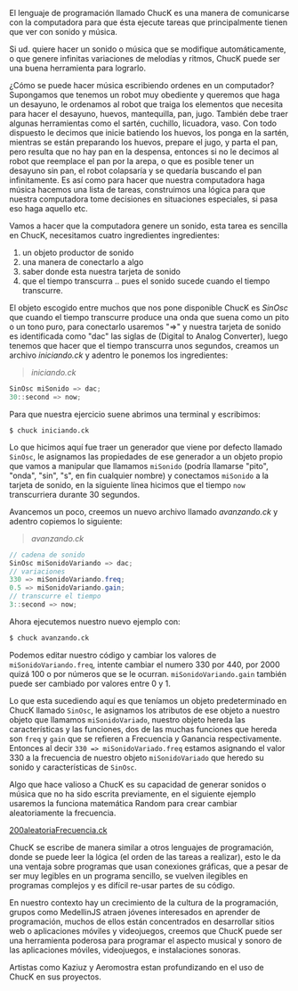  El lenguaje de programación llamado ChucK es una manera de comunicarse con la computadora para que ésta ejecute tareas que principalmente tienen que ver con sonido y música.
 
  Si ud. quiere hacer un sonido o música que se modifique automáticamente, o que genere infinitas variaciones de melodías y ritmos, ChucK puede ser una buena herramienta para lograrlo.

¿Cómo se puede hacer música escribiendo ordenes en un computador?
Supongamos que tenemos un robot muy obediente y queremos que haga un desayuno, le ordenamos al robot que traiga los elementos que necesita para hacer el desayuno, huevos, mantequilla, pan, jugo.
También debe traer algunas herramientas como el sartén, cuchillo, licuadora, vaso.
Con todo dispuesto le decimos que inicie batiendo los huevos, los ponga en la sartén, mientras se están preparando los huevos, prepare el jugo, y parta el pan, pero resulta que no hay pan en la despensa, entonces si no le decimos al robot que reemplace el pan por la arepa, o que es posible tener un desayuno sin pan, el robot colapsaría y se quedaría buscando el pan infinitamente.
Es así como para hacer que nuestra computadora haga música hacemos una lista de tareas, construimos una lógica para que nuestra computadora tome decisiones en situaciones especiales, si pasa eso haga aquello etc.

Vamos a hacer que la computadora genere un sonido, esta tarea es sencilla en ChucK, necesitamos cuatro ingredientes ingredientes:

1. un objeto productor de sonido
2. una manera de conectarlo a algo
3. saber donde esta nuestra tarjeta de sonido
4. que el tiempo transcurra .. pues el sonido sucede cuando el tiempo transcurre. 

El objeto escogido entre muchos que nos pone disponible ChucK es *SinOsc* que cuando el tiempo transcurre produce una onda que suena como un pito o un tono puro, para conectarlo usaremos "=>" y nuestra tarjeta de sonido es identificada como "dac" las siglas de (Digital to Analog Converter), luego tenemos que hacer que el tiempo transcurra unos segundos, creamos un archivo *iniciando.ck* y adentro le ponemos los ingredientes:


>*iniciando.ck*
```Java
SinOsc miSonido => dac;
30::second => now;
```



Para que nuestra ejercicio suene abrimos una terminal y escribimos:

```
$ chuck iniciando.ck
```



Lo que hicimos aquí fue traer un generador que viene por defecto llamado `SinOsc`, le asignamos las propiedades de ese generador a un objeto propio que vamos a manipular que llamamos `miSonido` (podría llamarse "pito", "onda", "sin", "s", en fin cualquier nombre) y conectamos `miSonido` a la tarjeta de sonido, en la siguiente línea hicimos que el tiempo `now`  transcurriera durante 30 segundos. 

Avancemos un poco, creemos un nuevo archivo llamado *avanzando.ck* y adentro copiemos lo siguiente:


>*avanzando.ck*
```Java
// cadena de sonido
SinOsc miSonidoVariando => dac;
// variaciones
330 => miSonidoVariando.freq;
0.5 => miSonidoVariando.gain;
// transcurre el tiempo
3::second => now;
```

Ahora ejecutemos nuestro nuevo ejemplo con:

```bash
$ chuck avanzando.ck
```

Podemos editar nuestro código y cambiar los valores de `miSonidoVariando.freq`, intente cambiar el numero 330 por 440, por 2000 quizá 100 o por números que se le ocurran.
`miSonidoVariando.gain` también puede ser cambiado por valores entre 0 y 1.

Lo que esta sucediendo aquí es que teníamos un objeto predeterminado en ChucK llamado `SinOsc`, le asignamos los atributos de ese objeto a nuestro objeto que llamamos `miSonidoVariado`, nuestro objeto hereda las características y las funciones, dos de las muchas funciones que hereda son `freq` y `gain` que se refieren a Frecuencia y Ganancia respectivamente. Entonces al decir `330 => miSonidoVariado.freq` estamos asignando el valor 330 a la frecuencia de nuestro objeto `miSonidoVariado` que heredo su sonido y características de `SinOsc`.

Algo que hace valioso a ChucK es su capacidad de generar sonidos o música que no ha sido escrita previamente, en el siguiente ejemplo usaremos la funciona matemática Random para crear cambiar aleatoriamente la frecuencia.

[200aleatoriaFrecuencia.ck](200aleatoriaFrecuencia.ck)


  ChucK se escribe de manera similar a otros lenguajes de programación, donde se puede leer la lógica (el orden de las tareas a realizar), esto le da una ventaja sobre programas  que usan conexiones gráficas, que a pesar de ser muy legibles en un programa sencillo, se vuelven  ilegibles en programas complejos y es difícil re-usar partes de su código.
  
  
  
  
  
 
  En nuestro contexto hay un crecimiento de la cultura de la programación, grupos como MedellinJS atraen jóvenes interesados en aprender de programación, muchos de ellos están concentrados en desarrollar sitios web o aplicaciones móviles y videojuegos, creemos que  ChucK puede ser una  herramienta poderosa para programar el aspecto musical y sonoro de las aplicaciones móviles, videojuegos, e instalaciones sonoras.
 
  Artistas como Kaziuz y Aeromostra estan profundizando en el uso de ChucK en sus proyectos.
